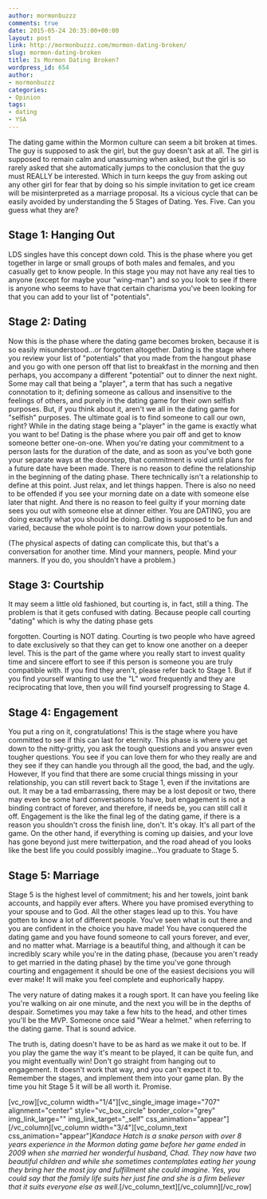 ```yaml
---
author: mormonbuzzz
comments: true
date: 2015-05-24 20:35:00+00:00
layout: post
link: http://mormonbuzzz.com/mormon-dating-broken/
slug: mormon-dating-broken
title: Is Mormon Dating Broken?
wordpress_id: 654
author:
- mormonbuzzz
categories:
- Opinion
tags:
- dating
- YSA
---
```


The dating game within the Mormon culture can seem a bit broken at times. The guy is supposed to ask the girl, but the guy doesn't ask at all. The girl is supposed to remain calm and unassuming when asked, but the girl is so rarely asked that she automatically jumps to the conclusion that the guy must REALLY be interested. Which in turn keeps the guy from asking out any other girl for fear that by doing so his simple invitation to get ice cream will be misinterpreted as a marriage proposal. Its a vicious cycle that can be easily avoided by understanding the 5 Stages of Dating. Yes. Five. Can you guess what they are?


## Stage 1: Hanging Out


LDS singles have this concept down cold. This is the phase where you get together in large or small groups of both males and females, and you casually get to know people. In this stage you may not have any real ties to anyone (except for maybe your "wing-man") and so you look to see if there is anyone who seems to have that certain charisma you've been looking for that you can add to your list of "potentials".


## Stage 2: Dating


Now this is the phase where the dating game becomes broken, because it is so easily misunderstood...or forgotten altogether. Dating is the stage where you review your list of "potentials" that you made from the hangout phase and you go with one person off that list to breakfast in the morning and then perhaps, you accompany a different "potential" out to dinner the next night. Some may call that being a "player", a term that has such a negative connotation to it; defining someone as callous and insensitive to the feelings of others, and purely in the dating game for their own selfish purposes. But, if you think about it, aren't we all in the dating game for "selfish" purposes. The ultimate goal is to find someone to call our own, right? While in the dating stage being a "player" in the game is exactly what you want to be! Dating is the phase where you pair off and get to know someone better one-on-one. When you're dating your commitment to a person lasts for the duration of the date, and as soon as you've both gone your separate ways at the doorstep, that commitment is void until plans for a future date have been made. There is no reason to define the relationship in the beginning of the dating phase. There technically isn't a relationship to define at this point. Just relax, and let things happen. There is also no need to be offended if you see your morning date on a date with someone else later that night. And there is no reason to feel guilty if your morning date sees you out with someone else at dinner either. You are DATING, you are doing exactly what you should be doing. Dating is supposed to be fun and varied, because the whole point is to narrow down your potentials.

(The physical aspects of dating can complicate this, but that's a conversation for another time. Mind your manners, people. Mind your manners. If you do, you shouldn't have a problem.)


## Stage 3: Courtship


It may seem a little old fashioned, but courting is, in fact, still a thing. The problem is that it gets confused with dating. Because people call courting "dating" which is why the dating phase gets

forgotten. Courting is NOT dating. Courting is two people who have agreed to date exclusively so that they can get to know one another on a deeper level. This is the part of the game where you really start to invest quality time and sincere effort to see if this person is someone you are truly compatible with. If you find they aren't, please refer back to Stage 1. But if you find yourself wanting to use the "L" word frequently and they are reciprocating that love, then you will find yourself progressing to Stage 4.


## Stage 4: Engagement


You put a ring on it, congratulations! This is the stage where you have committed to see if this can last for eternity. This phase is where you get down to the nitty-gritty, you ask the tough questions and you answer even tougher questions. You see if you can love them for who they really are and they see if they can handle you through all the good, the bad, and the ugly. However, If you find that there are some crucial things missing in your relationship, you can still revert back to Stage 1, even if the invitations are out. It may be a tad embarrassing, there may be a lost deposit or two, there may even be some hard conversations to have, but engagement is not a binding contract of forever, and therefore, if needs be, you can still call it off. Engagement is the like the final leg of the dating game, if there is a reason you shouldn't cross the finish line, don't. It's okay. It's all part of the game. On the other hand, if everything is coming up daisies, and your love has gone beyond just mere twitterpation, and the road ahead of you looks like the best life you could possibly imagine...You graduate to Stage 5.


## Stage 5: Marriage


Stage 5 is the highest level of commitment; his and her towels, joint bank accounts, and happily ever afters. Where you have promised everything to your spouse and to God. All the other stages lead up to this. You have gotten to know a lot of different people. You've seen what is out there and you are confident in the choice you have made! You have conquered the dating game and you have found someone to call yours forever, and ever, and no matter what. Marriage is a beautiful thing, and although it can be incredibly scary while you're in the dating phase, (because you aren't ready to get married in the dating phase) by the time you've gone through courting and engagement it should be one of the easiest decisions you will ever make! It will make you feel complete and euphorically happy.

The very nature of dating makes it a rough sport. It can have you feeling like you're walking on air one minute, and the next you will be in the depths of despair. Sometimes you may take a few hits to the head, and other times you'll be the MVP. Someone once said "Wear a helmet." when referring to the dating game. That is sound advice.

The truth is, dating doesn't have to be as hard as we make it out to be. If you play the game the way it's meant to be played, it can be quite fun, and you might eventually win! Don't go straight from hanging out to engagement. It doesn't work that way, and you can't expect it to. Remember the stages, and implement them into your game plan. By the time you hit Stage 5 it will be all worth it. Promise.

[vc_row][vc_column width="1/4"][vc_single_image image="707" alignment="center" style="vc_box_circle" border_color="grey" img_link_large="" img_link_target="_self" css_animation="appear"][/vc_column][vc_column width="3/4"][vc_column_text css_animation="appear"]_Kandace Hatch is a snake person with over 8 years experience in the Mormon dating game before her game ended in 2009 when she married her wonderful husband, Chad. They now have two beautiful children and while she sometimes contemplates eating her young they bring her the most joy and fulfillment she could imagine. Yes, you could say that the family life suits her just fine and she is a firm believer that it suits everyone else as well._[/vc_column_text][/vc_column][/vc_row]
